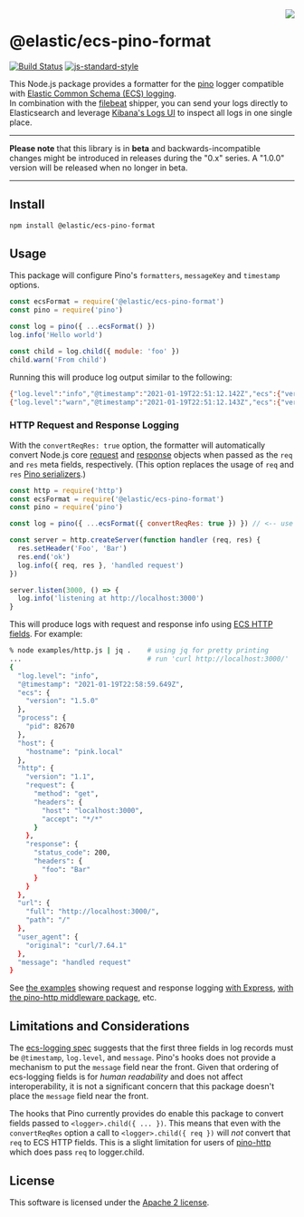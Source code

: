 <img align="right" width="auto" height="auto" src="https://www.elastic.co/static-res/images/elastic-logo-200.png">

# @elastic/ecs-pino-format

[![Build Status](https://apm-ci.elastic.co/buildStatus/icon?job=apm-agent-nodejs%2Fecs-logging-js-mbp%2Fmaster)](https://apm-ci.elastic.co/job/apm-agent-nodejs/job/ecs-logging-js-mbp/job/master/)  [![js-standard-style](https://img.shields.io/badge/code%20style-standard-brightgreen.svg?style=flat)](http://standardjs.com/)

This Node.js package provides a formatter for the [pino](https://www.npmjs.com/package/pino)
logger compatible with [Elastic Common Schema (ECS) logging](https://www.elastic.co/guide/en/ecs/current/index.html).<br/>
In combination with the [filebeat](https://www.elastic.co/products/beats/filebeat)
shipper, you can send your logs directly to Elasticsearch and leverage
[Kibana's Logs UI](https://www.elastic.co/guide/en/infrastructure/guide/current/logs-ui-overview.html)
to inspect all logs in one single place.

---

**Please note** that this library is in **beta** and backwards-incompatible
changes might be introduced in releases during the "0.x" series.
A "1.0.0" version will be released when no longer in beta.

---

## Install

```sh
npm install @elastic/ecs-pino-format
```

## Usage

This package will configure Pino's `formatters`, `messageKey` and `timestamp` options.

```js
const ecsFormat = require('@elastic/ecs-pino-format')
const pino = require('pino')

const log = pino({ ...ecsFormat() })
log.info('Hello world')

const child = log.child({ module: 'foo' })
child.warn('From child')
```

Running this will produce log output similar to the following:

```sh
{"log.level":"info","@timestamp":"2021-01-19T22:51:12.142Z","ecs":{"version":"1.5.0"},"process":{"pid":82240},"host":{"hostname":"pink.local"},"message":"Hello world"}
{"log.level":"warn","@timestamp":"2021-01-19T22:51:12.143Z","ecs":{"version":"1.5.0"},"process":{"pid":82240},"host":{"hostname":"pink.local"},"module":"foo","message":"From child"}
```

### HTTP Request and Response Logging

With the `convertReqRes: true` option, the formatter will automatically
convert Node.js core [request](https://nodejs.org/api/http.html#http_class_http_incomingmessage)
and [response](https://nodejs.org/api/http.html#http_class_http_serverresponse)
objects when passed as the `req` and `res` meta fields, respectively.
(This option replaces the usage of `req` and `res` [Pino serializers]().)

```js
const http = require('http')
const ecsFormat = require('@elastic/ecs-pino-format')
const pino = require('pino')

const log = pino({ ...ecsFormat({ convertReqRes: true }) }) // <-- use convertReqRes option

const server = http.createServer(function handler (req, res) {
  res.setHeader('Foo', 'Bar')
  res.end('ok')
  log.info({ req, res }, 'handled request')
})

server.listen(3000, () => {
  log.info('listening at http://localhost:3000')
}
```

This will produce logs with request and response info using
[ECS HTTP fields](https://www.elastic.co/guide/en/ecs/current/ecs-http.html).
For example:

```sh
% node examples/http.js | jq .    # using jq for pretty printing
...                               # run 'curl http://localhost:3000/'
{
  "log.level": "info",
  "@timestamp": "2021-01-19T22:58:59.649Z",
  "ecs": {
    "version": "1.5.0"
  },
  "process": {
    "pid": 82670
  },
  "host": {
    "hostname": "pink.local"
  },
  "http": {
    "version": "1.1",
    "request": {
      "method": "get",
      "headers": {
        "host": "localhost:3000",
        "accept": "*/*"
      }
    },
    "response": {
      "status_code": 200,
      "headers": {
        "foo": "Bar"
      }
    }
  },
  "url": {
    "full": "http://localhost:3000/",
    "path": "/"
  },
  "user_agent": {
    "original": "curl/7.64.1"
  },
  "message": "handled request"
}
```

See [the examples](examples/) showing request and response logging
[with Express](examples/express-simple.js),
[with the pino-http middleware package](examples/express-with-pino-http.js),
etc.


## Limitations and Considerations

The [ecs-logging spec](https://github.com/elastic/ecs-logging/tree/master/spec)
suggests that the first three fields in log records must be `@timestamp`,
`log.level`, and `message`. Pino's hooks does not provide a mechanism to put
the `message` field near the front. Given that ordering of ecs-logging fields
is for *human readability* and does not affect interoperability, it is not a
significant concern that this package doesn't place the `message` field near the
front.

The hooks that Pino currently provides do enable this package to convert
fields passed to `<logger>.child({ ... })`. This means that even with the
`convertReqRes` option a call to `<logger>.child({ req })` will *not* convert
that `req` to ECS HTTP fields. This is a slight limitation for users of
[pino-http](https://github.com/pinojs/pino-http) which does pass `req` to
logger.child.


## License

This software is licensed under the [Apache 2 license](./LICENSE).
